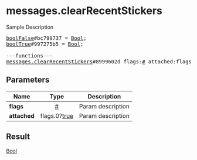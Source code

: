 # messages.clearRecentStickers

Sample Description

<pre>
<a href="../constructor/boolFalse.md">boolFalse</a>#bc799737 = <a href="../type/Bool.md">Bool</a>;
<a href="../constructor/boolTrue.md">boolTrue</a>#997275b5 = <a href="../type/Bool.md">Bool</a>;

---functions---
<a href="../method/messages.clearRecentStickers.md">messages.clearRecentStickers</a>#8999602d flags:<a href="../type/#.md">#</a> attached:flags.0?<a href="../type/true.md">true</a> = <a href="../type/Bool.md">Bool</a>;</pre>
## Parameters

| Name | Type | Description |
|------|:----:|-------------|
| **flags** | <a href="../type/#.md">#</a> | Param description |
| **attached** | flags.0?<a href="../type/true.md">true</a> | Param description |

## Result

<a href="../type/Bool.md">Bool</a>

